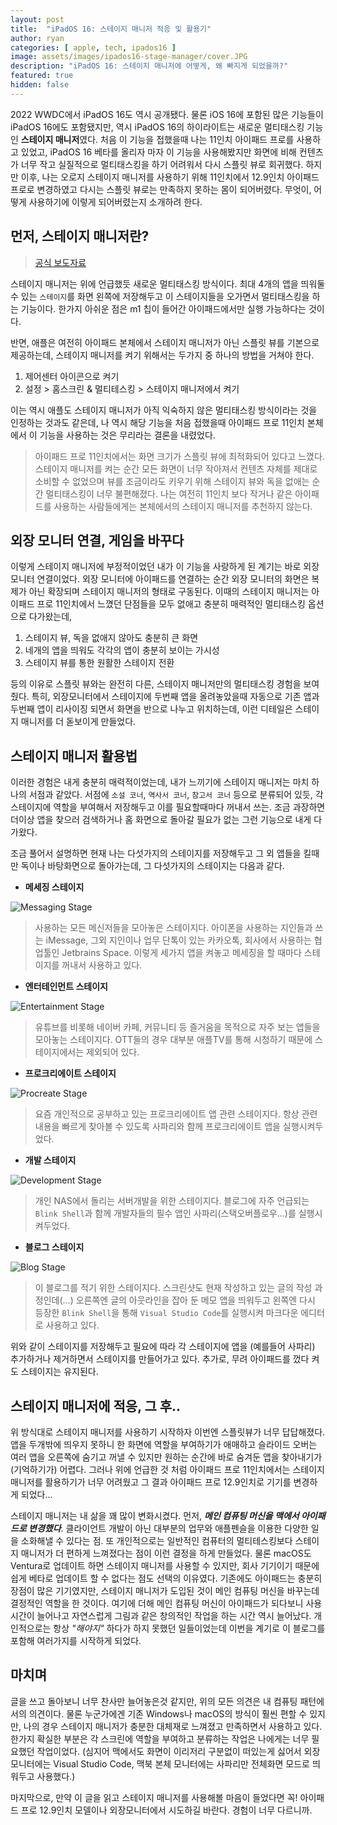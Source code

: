 ```yaml
---
layout: post
title:  "iPadOS 16: 스테이지 매니저 적응 및 활용기"
author: ryan
categories: [ apple, tech, ipados16 ]
image: assets/images/ipados16-stage-manager/cover.JPG
description: "iPadOS 16: 스테이지 매니저에 어떻게, 왜 빠지게 되었을까?"
featured: true
hidden: false
--- 
```


2022 WWDC에서 iPadOS 16도 역시 공개됐다. 물론 iOS 16에 포함된 많은 기능들이 iPadOS 16에도 포함됐지만, 역시 iPadOS 16의 하이라이트는 새로운 멀티태스킹 기능인 **스테이지 매니저**였다. 처음 이 기능을 접했을때 나는 11인치 아이패드 프로를 사용하고 있었고, iPadOS 16 베타를 올리자 마자 이 기능을 사용해봤지만 화면에 비해 컨텐츠가 너무 작고 실질적으로 멀티태스킹을 하기 어려워서 다시 스플릿 뷰로 회귀했다. 하지만 이후, 나는 오로지 스테이지 매니저를 사용하기 위해 11인치에서 12.9인치 아이패드 프로로 변경하였고 다시는 스플릿 뷰로는 만족하지 못하는 몸이 되어버렸다. 무엇이, 어떻게 사용하기에 이렇게 되어버렸는지 소개하려 한다.

## 먼저, 스테이지 매니저란?
>[공식 보도자료](https://www.apple.com/kr/newsroom/2022/06/ipados-16-takes-the-versatility-of-ipad-even-further/)

스테이지 매니저는 위에 언급했듯 새로운 멀티태스킹 방식이다. 최대 4개의 앱을 띄워둘수 있는 `스테이지`를 화면 왼쪽에 저장해두고 이 스테이지들을 오가면서 멀티태스킹을 하는 기능이다. 한가지 아쉬운 점은 m1 칩이 들어간 아이패드에서만 실행 가능하다는 것이다. 

반면, 애플은 여전히 아이패드 본체에서 스테이지 매니저가 아닌 스플릿 뷰를 기본으로 제공하는데, 스테이지 매니저를 켜기 위해서는 두가지 중 하나의 방법을 거쳐야 한다.
1. 제어센터 아이콘으로 켜기
2. 설정 > 홈스크린 & 멀티테스킹 > 스테이지 매니저에서 켜기

이는 역시 애플도 스테이지 매니저가 아직 익숙하지 않은 멀티태스킹 방식이라는 것을 인정하는 것과도 같은데, 나 역시 해당 기능을 처음 접했을때 아이패드 프로 11인치 본체에서 이 기능을 사용하는 것은 무리라는 결론을 내렸었다.

> 아이패드 프로 11인치에서는 화면 크기가 스플릿 뷰에 최적화되어 있다고 느꼈다. 스테이지 매니저를 켜는 순간 모든 화면이 너무 작아져서 컨텐츠 자체를 제대로 소비할 수 없었으며 뷰를 조금이라도 키우기 위해 스테이지 뷰와 독을 없애는 순간 멀티태스킹이 너무 불편해졌다. 나는 여전히 11인치 보다 작거나 같은 아이패드를 사용하는 사람들에게는 본체에서의 스테이지 매니저를 추천하지 않는다. 

## 외장 모니터 연결, 게임을 바꾸다
이렇게 스테이지 매니저에 부정적이었던 내가 이 기능을 사랑하게 된 계기는 바로 외장모니터 연결이었다. 
외장 모니터에 아이패드를 연결하는 순간 외장 모니터의 화면은 복제가 아닌 확장되며 스테이지 매니저의 형태로 구동된다. 이때의 스테이지 매니저는 아이패드 프로 11인치에서 느꼈던 단점들을 모두 없애고 충분히 매력적인 멀티태스킹 옵션으로 다가왔는데,
1. 스테이지 뷰, 독을 없애지 않아도 충분히 큰 화면
2. 네개의 앱을 띄워도 각각의 앱이 충분히 보이는 가시성
3. 스테이지 뷰를 통한 원활한 스테이지 전환

등의 이유로 스플릿 뷰와는 완전히 다른, 스테이지 매니저만의 멀티태스킹 경험을 보여줬다. 특히, 외장모니터에서 스테이지에 두번째 앱을 올려놓았을때 자동으로 기존 앱과 두번째 앱이 리사이징 되면서 화면을 반으로 나누고 위치하는데, 이런 디테일은 스테이지 매니저를 더 돋보이게 만들었다.

## 스테이지 매니저 활용법
이러한 경험은 내게 충분히 매력적이었는데, 내가 느끼기에 스테이지 매니저는 마치 하나의 서점과 같았다. 서점에 `소설 코너`, `역사서 코너`, `참고서 코너` 등으로 분류되어 있듯, 각 스테이지에 역할을 부여해서 저장해두고 이를 필요할때마다 꺼내서 쓰는. 조금 과장하면 더이상 앱을 찾으러 검색하거나 홈 화면으로 돌아갈 필요가 없는 그런 기능으로 내게 다가왔다.

조금 풀어서 설명하면 현재 나는 다섯가지의 스테이지를 저장해두고 그 외 앱들을 킬때만 독이나 바탕화면으로 돌아가는데, 그 다섯가지의 스테이지는 다음과 같다.
- **메세징 스테이지**

![Messaging Stage](/assets/images/ipados16-stage-manager/MessagingStage.png)

> 사용하는 모든 메신저들을 모아놓은 스테이지다. 아이폰을 사용하는 지인들과 쓰는 iMessage, 그외 지인이나 업무 단톡이 있는 카카오톡, 회사에서 사용하는 협업툴인 Jetbrains Space. 이렇게 세가지 앱을 켜놓고 메세징을 할 때마다 스테이지를 꺼내서 사용하고 있다.

- **엔터테인먼트 스테이지**

![Entertainment Stage](/assets/images/ipados16-stage-manager/EntertainmentStage.png)

> 유튜브를 비롯해 네이버 카페, 커뮤니티 등 즐거움을 목적으로 자주 보는 앱들을 모아놓는 스테이지다. OTT들의 경우 대부분 애플TV를 통해 시청하기 때문에 스테이지에서는 제외되어 있다.

- **프로크리에이트 스테이지**

![Procreate Stage](/assets/images/ipados16-stage-manager/ProcreateStage.PNG)

> 요즘 개인적으로 공부하고 있는 프로크리에이트 앱 관련 스테이지다. 항상 관련 내용을 빠르게 찾아볼 수 있도록 사파리와 함께 프로크리에이트 앱을 실행시켜두었다.

- **개발 스테이지**

![Development Stage](/assets/images/ipados16-stage-manager/CodeStage.PNG)

> 개인 NAS에서 돌리는 서버개발을 위한 스테이지다. 블로그에 자주 언급되는 `Blink Shell`과 함께 개발자들의 필수 앱인 사파리(스택오버플로우...)를 실행시켜두었다.

- **블로그 스테이지**

![Blog Stage](/assets/images/ipados16-stage-manager/BlogStage.png)

> 이 블로그를 적기 위한 스테이지다. 스크린샷도 현재 작성하고 있는 글의 작성 과정인데(...) 오른쪽엔 글의 아웃라인을 잡아 둔 메모 앱을 띄워두고 왼쪽엔 다시 등장한 `Blink Shell`을 통해 `Visual Studio Code`를 실행시켜 마크다운 에디터로 사용하고 있다.

위와 같이 스테이지를 저장해두고 필요에 따라 각 스테이지에 앱을 (예를들어 사파리) 추가하거나 제거하면서 스테이지를 만들어가고 있다. 추가로, 무려 아이패드를 껐다 켜도 스테이지는 유지된다.

## 스테이지 매니저에 적응, 그 후..
위 방식대로 스테이지 매니저를 사용하기 시작하자 이번엔 스플릿뷰가 너무 답답해졌다. 앱을 두개밖에 띄우지 못하니 한 화면에 역할을 부여하기가 애매하고 슬라이드 오버는 여러 앱을 오른쪽에 숨기고 꺼낼 수 있지만 원하는 순간에 바로 숨겨둔 앱을 찾아내기가 (기억하기가) 어렵다. 그러나 위에 언급한 것 처럼 아이패드 프로 11인치에서는 스테이지 매니저를 활용하기가 너무 어려웠고 그 결과 아이패드 프로 12.9인치로 기기를 변경하게 되었다...

스테이지 매니저는 내 삶을 꽤 많이 변화시켰다. 먼저, ***메인 컴퓨팅 머신을 맥에서 아이패드로 변경했다***. 클라이언트 개발이 아닌 대부분의 업무와 애플펜슬을 이용한 다양한 일을 소화해낼 수 있다는 점. 또 개인적으로는 일반적인 컴퓨터의 멀티테스킹보다 스테이지 매니저가 더 편하게 느껴졌다는 점이 이런 결정을 하게 만들었다. 물론 macOS도 Ventura로 업데이트 하면 스테이지 매니저를 사용할 수 있지만, 회사 기기이기 때문에 쉽게 베타로 업데이트 할 수 없다는 점도 선택의 이유였다. 기존에도 아이패드는 충분히 장점이 많은 기기였지만, 스테이지 매니저가 도입된 것이 메인 컴퓨팅 머신을 바꾸는데 결정적인 역할을 한 것이다. 여기에 더해 메인 컴퓨팅 머신이 아이패드가 되다보니 사용 시간이 늘어나고 자연스럽게 그림과 같은 창의적인 작업을 하는 시간 역시 늘어났다. 개인적으로는 항상 *"해야지"* 하다가 하지 못했던 일들이었는데 이번을 계기로 이 블로그를 포함해 여러가지를 시작하게 되었다.

## 마치며
글을 쓰고 돌아보니 너무 찬사만 늘어놓은것 같지만, 위의 모든 의견은 내 컴퓨팅 패턴에서의 의견이다. 물론 누군가에겐 기존 Windows나 macOS의 방식이 훨씬 편할 수 있지만, 나의 경우 스테이지 매니저가 충분한 대체재로 느껴졌고 만족하면서 사용하고 있다. 한가지 확실한 부분은 각 스크린에 역할을 부여하고 분류하는 작업은 나에게는 너무 필요했던 작업이었다. (심지어 맥에서도 화면이 이리저리 구분없이 떠있는게 싫어서 외장모니터에는 Visual Studio Code, 맥북 본체 모니터에는 사파리만 전체화면 모드로 띄워두고 사용했다.) 

마지막으로, 만약 이 글을 읽고 스테이지 매니저를 사용해볼 마음이 들었다면 꼭! 아이패드 프로 12.9인치 모델이나 외장모니터에서 시도하길 바란다. 경험이 너무 다르니까.


<!-- 
---
layout: post
title:  "Inception Movie"
author: john
categories: [ Jekyll, tutorial ]
tags: [red, yellow]
image: assets/images/11.jpg
description: "My review of Inception movie. Actors, directing and more."
rating: 4.5
featured: true
hidden: false
beforetoc: "Markdown editor is a very powerful thing. In this article I'm going to show you what you can actually do with it, some tricks and tips while editing your post."
toc: true // 목차를 사용할 것인지
--- 
-->
